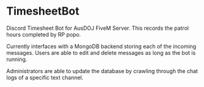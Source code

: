 # TimesheetBot
Discord Timesheet Bot for AusDOJ FiveM Server. This records the patrol hours completed by RP popo. 

Currently interfaces with a MongoDB backend storing each of the incoming messages. Users are able to edit and delete messages as long as the bot is running. 

Administrators are able to update the database by crawling through the chat logs of a specific text channel. 


